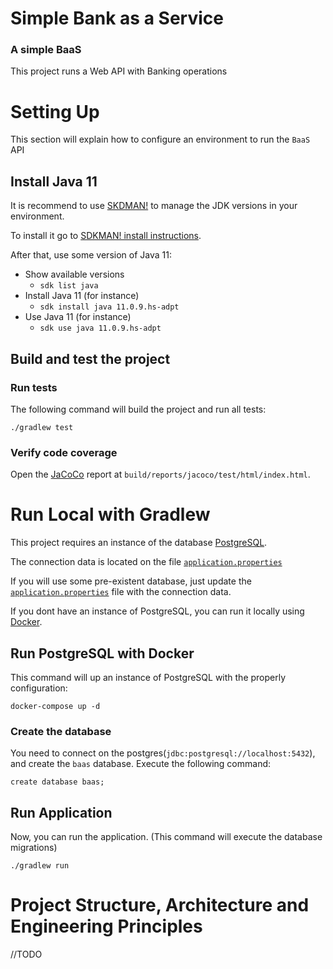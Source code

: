 # Simple Bank as a Service
### A simple BaaS 
This project runs a Web API with Banking operations

# Setting Up
This section will explain how to configure an environment to run the `BaaS` API

## Install Java 11
It is recommend to use [SKDMAN!](https://sdkman.io) to manage the JDK versions in your environment.

To install it go to [SDKMAN! install instructions](https://sdkman.io/install).

After that, use some version of Java 11:
 - Show available versions 
   - `sdk list java`
 - Install Java 11 (for instance)
   - `sdk install java 11.0.9.hs-adpt`
 - Use Java 11 (for instance)
   - `sdk use java 11.0.9.hs-adpt`

## Build and test the project
### Run tests
The following command will build the project and run all tests:

`./gradlew test`

### Verify code coverage 
Open the [JaCoCo](https://www.jacoco.org/jacoco/) report at `build/reports/jacoco/test/html/index.html`.


# Run Local with Gradlew
This project requires an instance of the database [PostgreSQL](https://www.postgresql.org/). 

The connection data is located on the file [`application.properties`](https://github.com/fredpolicarpo/spring-boot-seed/blob/main/src/main/resources/application.properties)

If you will use some pre-existent database, just update the [`application.properties`](https://github.com/fredpolicarpo/spring-boot-seed/blob/main/src/main/resources/application.properties) 
file with the connection data.

If you dont have an instance of PostgreSQL, you can run it locally using [Docker](https://www.docker.com/).

## Run PostgreSQL with Docker
This command will up an instance of PostgreSQL with the properly configuration:

`docker-compose up -d`

### Create the database
You need to connect on the postgres(`jdbc:postgresql://localhost:5432`), and create the `baas` database.
Execute the following command:

`create database baas;`

## Run Application
Now, you can run the application. (This command will execute the database migrations)

`./gradlew run`

# Project Structure, Architecture and  Engineering Principles
//TODO